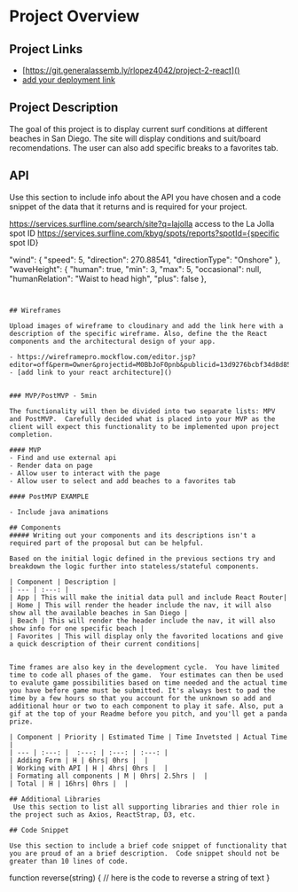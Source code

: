 # Project Overview

## Project Links

- [https://git.generalassemb.ly/rlopez4042/project-2-react]()
- [add your deployment link]()

## Project Description

The goal of this project is to display current surf conditions at different beaches in San Diego. The site will display conditions and suit/board recomendations. The user can also add specific breaks to a favorites tab.

## API

Use this section to include info about the API you have chosen and a code snippet of the data that it returns and is required for your project. 

https://services.surfline.com/search/site?q=lajolla access to the La Jolla spot ID
https://services.surfline.com/kbyg/spots/reports?spotId={specific spot ID}

"wind": {
"speed": 5,
"direction": 270.88541,
"directionType": "Onshore"
},
"waveHeight": {
"human": true,
"min": 3,
"max": 5,
"occasional": null,
"humanRelation": "Waist to head high",
"plus": false
},
```


## Wireframes

Upload images of wireframe to cloudinary and add the link here with a description of the specific wireframe. Also, define the the React components and the architectural design of your app.

- https://wireframepro.mockflow.com/editor.jsp?editor=off&perm=Owner&projectid=M0BbJoF0pnb&publicid=13d9276bcbf34d8d856235bf81df8ade#/page/D9e0950a16ff51d85c20a9b814ebf04e3
- [add link to your react architecture]()


### MVP/PostMVP - 5min

The functionality will then be divided into two separate lists: MPV and PostMVP.  Carefully decided what is placed into your MVP as the client will expect this functionality to be implemented upon project completion.  

#### MVP
- Find and use external api 
- Render data on page 
- Allow user to interact with the page
- Allow user to select and add beaches to a favorites tab

#### PostMVP EXAMPLE

- Include java animations

## Components
##### Writing out your components and its descriptions isn't a required part of the proposal but can be helpful.

Based on the initial logic defined in the previous sections try and breakdown the logic further into stateless/stateful components. 

| Component | Description | 
| --- | :---: |  
| App | This will make the initial data pull and include React Router| 
| Home | This will render the header include the nav, it will also show all the available beaches in San Diego | 
| Beach | This will render the header include the nav, it will also show info for one specific beach | 
| Favorites | This will display only the favorited locations and give a quick description of their current conditions| 


Time frames are also key in the development cycle.  You have limited time to code all phases of the game.  Your estimates can then be used to evalute game possibilities based on time needed and the actual time you have before game must be submitted. It's always best to pad the time by a few hours so that you account for the unknown so add and additional hour or two to each component to play it safe. Also, put a gif at the top of your Readme before you pitch, and you'll get a panda prize.

| Component | Priority | Estimated Time | Time Invetsted | Actual Time |
| --- | :---: |  :---: | :---: | :---: |
| Adding Form | H | 6hrs| 0hrs |  |
| Working with API | H | 4hrs| 0hrs |  |
| Formating all components | M | 0hrs| 2.5hrs |  |
| Total | H | 16hrs| 0hrs |  |

## Additional Libraries
 Use this section to list all supporting libraries and thier role in the project such as Axios, ReactStrap, D3, etc. 

## Code Snippet

Use this section to include a brief code snippet of functionality that you are proud of an a brief description.  Code snippet should not be greater than 10 lines of code. 

```
function reverse(string) {
	// here is the code to reverse a string of text
}
```
